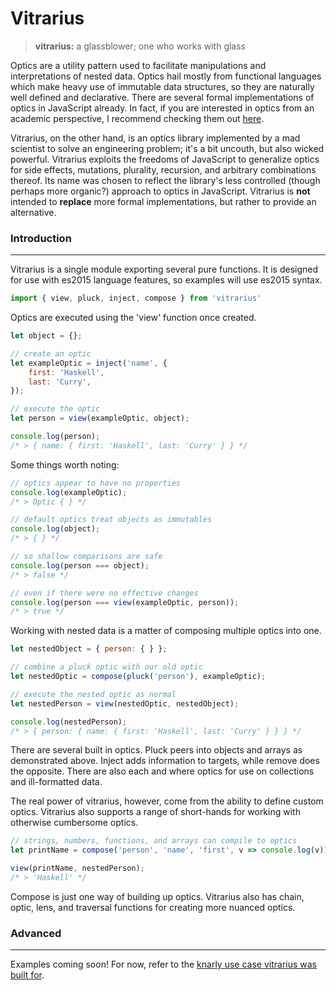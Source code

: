 # **Vitrarius**

> **vitrarius:** a glassblower; one who works with glass

 Optics are a utility pattern used to facilitate manipulations and interpretations of nested data. Optics hail mostly from functional languages which make heavy use of immutable data structures, so they are naturally well defined and declarative. There are several formal implementations of optics in JavaScript already. In fact, if you are interested in optics from an academic perspective, I recommend checking them out [here](https://www.npmjs/package/partial.lenses). 
 
 Vitrarius, on the other hand, is an optics library implemented by a mad scientist to solve an engineering problem; it's a bit uncouth, but also wicked powerful. Vitrarius exploits the freedoms of JavaScript to generalize optics for side effects, mutations, plurality, recursion, and arbitrary combinations thereof. Its name was chosen to reflect the library's less controlled (though perhaps more organic?) approach to optics in JavaScript. Vitrarius is __not__ intended to __replace__ more formal implementations, but rather to provide an alternative.

### **Introduction**
--------------------

Vitrarius is a single module exporting several pure functions. It is designed for use with es2015 language features, so examples will use es2015 syntax.

``` javascript
import { view, pluck, inject, compose } from 'vitrarius'
```

Optics are executed using the 'view' function once created.

``` javascript
let object = {};

// create an optic
let exampleOptic = inject('name', {
    first: 'Haskell',
    last: 'Curry',
});

// execute the optic
let person = view(exampleOptic, object);

console.log(person);
/* > { name: { first: 'Haskell', last: 'Curry' } } */
```

Some things worth noting:

``` javascript
// optics appear to have no properties
console.log(exampleOptic);
/* > Optic { } */

// default optics treat objects as immutables
console.log(object);
/* > { } */

// so shallow comparisons are safe 
console.log(person === object);
/* > false */

// even if there were no effective changes
console.log(person === view(exampleOptic, person));
/* > true */
```

Working with nested data is a matter of composing multiple optics into one.

``` javascript
let nestedObject = { person: { } };

// combine a pluck optic with our old optic
let nestedOptic = compose(pluck('person'), exampleOptic);

// execute the nested optic as normal
let nestedPerson = view(nestedOptic, nestedObject);

console.log(nestedPerson);
/* > { person: { name: { first: 'Haskell', last: 'Curry' } } } */
```

There are several built in optics. Pluck peers into objects and arrays as demonstrated above. Inject adds information to targets, while remove does the opposite. There are also each and where optics for use on collections and ill-formatted data.

The real power of vitrarius, however, come from the ability to define custom optics. Vitrarius also supports a range of short-hands for working with otherwise cumbersome optics.

``` javascript
// strings, numbers, functions, and arrays can compile to optics
let printName = compose('person', 'name', 'first', v => console.log(v));

view(printName, nestedPerson);
/* > 'Haskell' */
```

Compose is just one way of building up optics. Vitrarius also has chain, optic, lens, and traversal functions for creating more nuanced optics.


### **Advanced**
----------------
Examples coming soon! For now, refer to the [knarly use case vitrarius was built for](https://www.npmjs/package/silhouette-store).